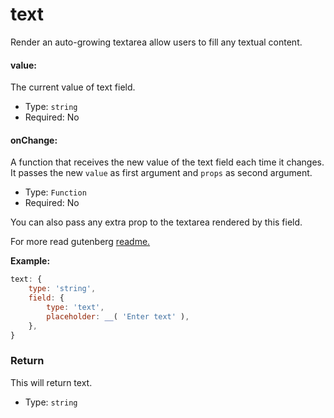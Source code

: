 # text

Render an auto-growing textarea allow users to fill any textual content.

#### value:

The current value of text field.

- Type: `string`
- Required: No

#### onChange:

A function that receives the new value of the text field each time it changes. It passes the new `value` as first argument and `props` as second argument.

- Type: `Function`
- Required: No

You can also pass any extra prop to the textarea rendered by this field. 

For more read gutenberg [readme.](https://github.com/WordPress/gutenberg/tree/master/blocks/plain-text)

**Example:**

```js
text: {
	type: 'string',
	field: {
		type: 'text',
		placeholder: __( 'Enter text' ),
	},
}
```

### Return

This will return text.

- Type: `string`
